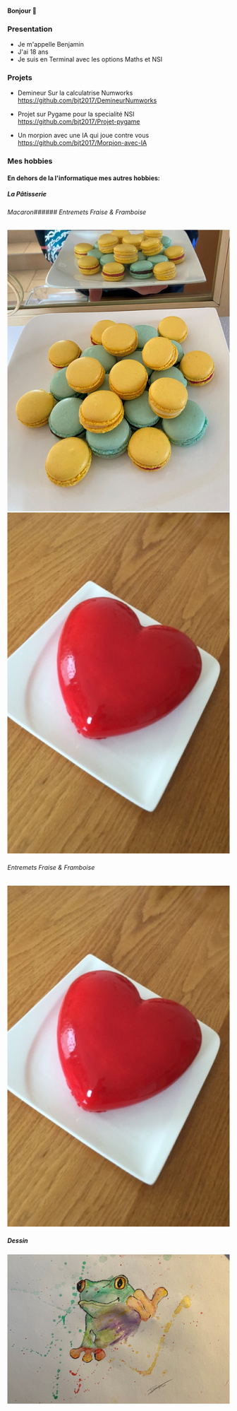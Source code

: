#### Bonjour 👋

### Presentation

- Je m'appelle Benjamin
- J'ai 18 ans
- Je suis en Terminal avec les options Maths et NSI 

### Projets

- Demineur Sur la calculatrise Numworks
  https://github.com/bjt2017/DemineurNumworks

- Projet sur Pygame pour la specialité NSI
  https://github.com/bjt2017/Projet-pygame

- Un morpion avec une IA qui joue contre vous
  https://github.com/bjt2017/Morpion-avec-IA

### Mes hobbies

#### En dehors de la l'informatique mes autres hobbies:

##### La Pâtisserie 

###### Macaron###### Entremets                Fraise & Framboise

![description image](macaron.png)            ![description image](coeur.png)

###### Entremets Fraise & Framboise
![description image](coeur.png)

##### Dessin

![description image](frog.png)




